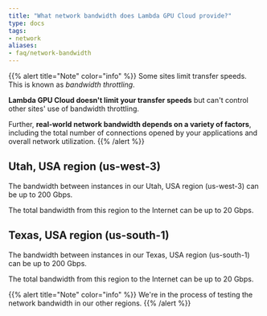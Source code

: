 ```yaml
---
title: "What network bandwidth does Lambda GPU Cloud provide?"
type: docs
tags:
- network
aliases:
- faq/network-bandwidth
---
```


{{% alert title="Note" color="info" %}}
Some sites limit transfer speeds. This is known as _bandwidth throttling_.

**Lambda GPU Cloud doesn't limit your transfer speeds** but can't control
other sites' use of bandwidth throttling.

Further, **real-world network bandwidth depends on a variety of factors**,
including the total number of connections opened by your applications and
overall network utilization.
{{% /alert %}}

## Utah, USA region (us-west-3)

The bandwidth between instances in our Utah, USA region (us-west-3) can be up
to 200 Gbps.

The total bandwidth from this region to the Internet can be up to 20 Gbps.

## Texas, USA region (us-south-1)

The bandwidth between instances in our Texas, USA region (us-south-1) can be
up to 200 Gbps.

The total bandwidth from this region to the Internet can be up to 20 Gbps.

{{% alert title="Note" color="info" %}}
We're in the process of testing the network bandwidth in our other regions.
{{% /alert %}}
